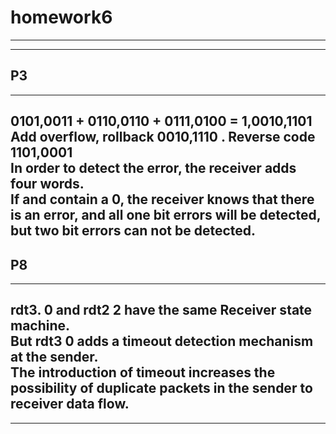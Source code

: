 #  homework6
---
---
##  P3
---
0101,0011 + 0110,0110 + 0111,0100 = 1,0010,1101  
Add overflow, rollback 0010,1110 . Reverse code 1101,0001  
In order to detect the error, the receiver adds four words.  
If and contain a 0, the receiver knows that there is an error, and all one bit errors will be detected, but two bit errors can not be detected.  
---
##  P8  
---
rdt3. 0 and rdt2 2 have the same Receiver state machine.  
But rdt3 0 adds a timeout detection mechanism at the sender.  
The introduction of timeout increases the possibility of duplicate packets in the sender to receiver data flow.  
---
---

